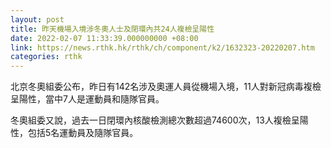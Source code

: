 ```yaml
---
layout: post
title: 昨天機場入境涉冬奧人士及閉環內共24人複檢呈陽性
date: 2022-02-07 11:33:39.000000000 +08:00
link: https://news.rthk.hk/rthk/ch/component/k2/1632323-20220207.htm
categories: rthk
---
```


北京冬奧組委公布，昨日有142名涉及奧運人員從機場入境，11人對新冠病毒複檢呈陽性，當中7人是運動員和隨隊官員。

冬奧組委又說，過去一日閉環內核酸檢測總次數超過74600次，13人複檢呈陽性，包括5名運動員及隨隊官員。
